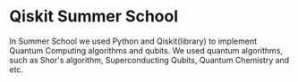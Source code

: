 # Qiskit Summer School
In Summer School we used Python and Qiskit(library) to implement Quantum Computing algorithms and qubits.
We used quantum algorithms, such as Shor's algorithm, Superconducting Qubits, Quantum Chemistry and etc.
